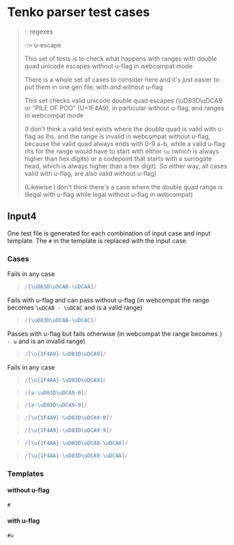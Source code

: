 # Tenko parser test cases

> :: regexes
>
> ::> u-escape
>
> This set of tests is to check what happens with ranges with double quad unicode escapes without u-flag in webcompat mode
>
> There is a whole set of cases to consider here and it's just easier to put them in one gen file, with and without u-flag
>
> This set checks valid unicode double quad escapes (\uD83D\uDCA9 or "PILE OF POO" (U+1F4A9), in particular without u-flag, and ranges in webcompat mode
>
> (I don't think a valid test exists where the double quad is valid with u-flag as lhs, and the range is invalid in webcompat without u-flag, because the valid quad always ends with 0-9 a-b, while a valid u-flag rhs for the range would have to start with either `\u` (which is always higher than hex digits) or a codepoint that starts with a surrogate head, which is always higher than a hex digit). So either way, all cases valid with u-flag, are also valid without u-flag)
>
> (Likewise I don't think there's a case where the double quad range is illegal with u-flag while legal without u-flag in webcompat)

## Input4

One test file is generated for each combination of input case and input template. The `#` in the template is replaced with the input case.

### Cases

Fails in any case

> `````js
> /[\uD83D\uDCAB-\uDCAA]/
> `````

Fails with u-flag and can pass without u-flag (in webcompat the range becomes `\uDCAB - \uDCAC` and is a valid range)

> `````js
> /[\uD83D\uDCAB-\uDCAC]/
> `````

Passes with u-flag but fails otherwise (in webcompat the range becomes `} - u` and is an invalid range)

> `````js
> /[\u{1F4A9}-\uD83D\uDCA9]/
> `````

Fails in any case

> `````js
> /[\u{1F4AA}-\uD83D\uDCA9]/
> `````

> `````js
> /[a-\uD83D\uDCA9-0]/
> `````

> `````js
> /[a-\uD83D\uDCA9-9]/
> `````

> `````js
> /[\u{1F4A9}-\uD83D\uDCA9-0]/
> `````

> `````js
> /[\u{1F4A9}-\uD83D\uDCA9-9]/
> `````

> `````js
> /[\u{1F4AA}-\uD83D\uDCA9-\uDCA8]/
> `````

> `````js
> /[\u{1F4AA}-\uD83D\uDCA9-\uDCAA]/
> `````

### Templates

#### without u-flag

`````js
#
`````

#### with u-flag

`````js
#u
`````
